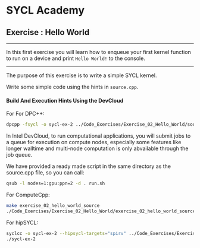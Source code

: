 # SYCL Academy

## Exercise : Hello World

---

In this first exercise you will learn how to enqueue your first kernel function
to run on a device and print `Hello World!` to the console.

---

The purpose of this exercise is to write a simple SYCL kernel.

Write some simple code using the hints in `source.cpp`.


#### Build And Execution Hints Using the DevCloud

For For DPC++:
```sh
dpcpp -fsycl -o sycl-ex-2 ../Code_Exercises/Exercise_02_Hello_World/source.cpp
```
In Intel DevCloud, to run computational applications, you will submit jobs to a queue for execution on compute nodes,
especially some features like longer walltime and multi-node computation is only abvailable through the job queue.

We have provided a ready made script in the same directory as the source.cpp file, so you can call:

```sh
qsub -l nodes=1:gpu:ppn=2 -d . run.sh
```

For ComputeCpp:

```sh
make exercise_02_hello_world_source
./Code_Exercises/Exercise_02_Hello_World/exercise_02_hello_world_source
```


For hipSYCL:

```sh
syclcc -o sycl-ex-2 --hipsycl-targets="spirv" ../Code_Exercises/Exercise_02_Hello_World/source.cpp
./sycl-ex-2
```


[devcloud-job-submission]: https://devcloud.intel.com/oneapi/documentation/job-submission/
